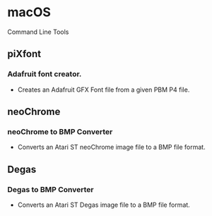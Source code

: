 # macOS
 Command Line Tools

## piXfont
### Adafruit font creator.
- Creates an Adafruit GFX Font file from a given PBM P4 file.

## neoChrome
### neoChrome to BMP Converter
- Converts an Atari ST neoChrome image file to a BMP file format.

## Degas
### Degas to BMP Converter
- Converts an Atari ST Degas image file to a BMP file format.
